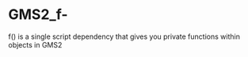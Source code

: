 # GMS2_f-
f() is a single script dependency that gives you private functions within objects in GMS2
